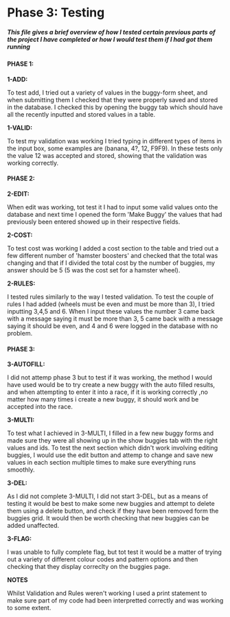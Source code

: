 # Phase 3: Testing

##### This file gives a brief overview of how I tested certain previous parts of the project I have completed or how I would test them if I had got them running

#### PHASE 1:

**1-ADD:**

To test add, I tried out a variety of values in the buggy-form sheet, and when submitting them I checked that they were properly saved and stored in the database. I checked this by opening the buggy tab which should have all the recently inputted and stored values in a table.

**1-VALID:**

To test my validation was working I tried typing in different types of items in the input box, some examples are (banana, 4?, 12, F9F9). In these tests only the value 12 was accepted and stored, showing that the validation was working correctly.

#### PHASE 2:

**2-EDIT:**

When edit was working, tot test it I had to input some valid values onto the database and next time I opened the form 'Make Buggy' the values that had previously been entered showed up in their respective fields.

**2-COST:**

To test cost was working I added a cost section to the table and tried out a few different number of 'hamster boosters' and checked that the total was changing and that if I divided the total cost by the number of buggies, my answer should be 5 (5 was the cost set for a hamster wheel).

**2-RULES:**

I tested rules similarly to the way I tested validation. To test the couple of rules I had added (wheels must be even and must be more than 3), I tried inputting 3,4,5 and 6. When I input these values the number 3 came back with a message saying it must be more than 3, 5 came back with a message saying it should be even, and 4 and 6 were logged in the database with no problem.

#### PHASE 3:

**3-AUTOFILL:**

I did not attemp phase 3 but to test if it was working, the method I would have used would be to try create a new buggy with the auto filled results, and when attempting to enter it into a race, if it is working correctly ,no matter how many times i create a new buggy, it should work and be accepted into the race.

**3-MULTI:**

To test what I achieved in 3-MULTI, I filled in a few new buggy forms and made sure they were all showing up in the show buggies tab with the right values and ids. To test the next section which didn't work involving editing buggies, I would use the edit button and attemp to change and save new values in each section multiple times to make sure everything runs smoothly.

**3-DEL:**

As I did not complete 3-MULTI, I did not start 3-DEL, but as a means of testing it would be best to make some new buggies and attempt to delete them using a delete button, and check if they have been removed form the buggies grid. It would then be worth checking that new buggies can be added unaffected.

**3-FLAG:**

I was unable to fully complete flag, but tot test it would be a matter of trying out a variety of different colour codes and pattern options and then checking that they display correclty on the buggies page.



**NOTES**

Whilst Validation and Rules weren't working I used a print statement to make sure part of my code had been interpretted correctly and was working to some extent.
